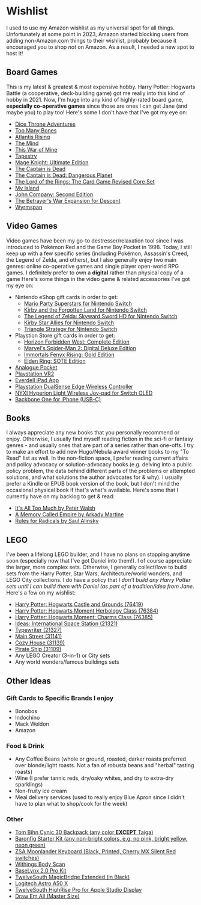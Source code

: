 # Wishlist
I used to use my Amazon wishlist as my universal spot for all things. Unfortunately at some point in 2023, Amazon started blocking users from adding non-Amazon.com things to their wishlist, probably because it encouraged you to shop *not* on Amazon. As a result, I needed a new spot to host it!

## Board Games
This is my latest & greatest & most expensive hobby. Harry Potter: Hogwarts Battle (a cooperative, deck-building game) got me really into this kind of hobby in 2021. Now, I'm huge into any kind of highly-rated board game, **especially co-operative games** since those are ones I can get Jane (and maybe you) to play too! Here's some I don't have that I've got my eye on:
- [Dice Throne Adventures](https://shop.dicethrone.com/products/dice-throne-adventures)
- [Too Many Bones](https://chiptheorygames.com/store/?store-page=Too-Many-Bones-p80199360)
- [Atlantis Rising](https://www.elfcreekgames.com/products/atlantis-rising)
- [The Mind](https://www.amazon.com/Pandasaurus-Games-201809PAN-Mind-Card/dp/B07C4F3KLF?th=1)
- [This War of Mine](https://www.amazon.com/dp/B071ZTQVYV/?coliid=IMD3ITYCDMLU1&colid=1557LK19HNV8Y&psc=1&ref_=list_c_wl_lv_ov_lig_dp_it)
- [Tapestry](https://www.amazon.com/dp/B07XDD71LQ/?coliid=I1Y12A9GCLDTSD&colid=1557LK19HNV8Y&psc=1&ref_=list_c_wl_lv_ov_lig_dp_it)
- [Mage Knight: Ultimate Edition](https://www.amazon.com/dp/B07BSM4SKL/?coliid=I3EJUFUG8BSWA3&colid=1557LK19HNV8Y&ref_=list_c_wl_lv_ov_lig_dp_it&th=1)
- [The Captain is Dead](https://www.alderac.com/the-captain-is-dead/)
- [The Captain is Dead: Dangerous Planet](https://www.amazon.com/dp/B07NNTWKQL/?coliid=I765KC98O2WDO&colid=1557LK19HNV8Y&psc=0&ref_=list_c_wl_lv_ov_lig_dp_it)
- [The Lord of the Rings: The Card Game Revised Core Set](https://store.asmodee.com/products/lotr-lcg-revised-core-set)
- [My Island](https://store.thamesandkosmos.com/products/my-island)
- [John Company: Second Edition](https://wehrlegig.com/products/john-company-second-edition)
- [The Betrayer's War Expansion for Descent](https://www.fantasyflightgames.com/en/products/descent-legends-of-the-dark/products/betrayers-war-expansion/)
- [Wyrmspan](https://www.amazon.com/Stonemaier-Games-Cavernous-Sanctuary-Beautiful/dp/B0CJXNW71N/?tag=polygon05-20)

## Video Games
Video games have been my go-to destresser/relaxation tool since I was introduced to Pokémon Red and the Game Boy Pocket in 1998. Today, I still keep up with a few specific series (including Pokémon, Assassin's Creed, the Legend of Zelda, and others), but I also generally enjoy two main genres:  online co-operative games and single player open-world RPG games. I definitely prefer to own a **digital** rather than physical copy of a game Here's some things in the video game & related accessories I've got my eye on:
- Nintendo eShop gift cards in order to get:
    - [Mario Party Superstars for Nintendo Switch](https://www.amazon.com/dp/B097PZCGMT/?coliid=I143YLK40OB28V&colid=1557LK19HNV8Y&psc=0&ref_=list_c_wl_lv_ov_lig_dp_it)
    - [Kirby and the Forgotten Land for Nintendo Switch](https://www.amazon.com/dp/B09RMMBZBR/?coliid=I1Q1YHTDRK2XBV&colid=1557LK19HNV8Y&psc=0&ref_=list_c_wl_lv_ov_lig_dp_it)
    - [The Legend of Zelda: Skyward Sword HD for Nintendo Switch](https://www.amazon.com/dp/B08X5Z7KYR/?coliid=I2KO9PXMJOTGYQ&colid=1557LK19HNV8Y&psc=0&ref_=list_c_wl_lv_ov_lig_dp_it)
    - [Kirby Star Allies for Nintendo Switch](https://www.amazon.com/dp/B07B3NQJY9/?coliid=I2TKGJ084E5QOO&colid=1557LK19HNV8Y&psc=0&ref_=list_c_wl_lv_ov_lig_dp_it)
    - [Triangle Strategy for Nintendo Switch](https://www.nintendo.com/us/store/products/triangle-strategy-switch/)
- Playstion Store gift cards in order to get:
    - [Horizon Forbidden West: Complete Edition](https://www.playstation.com/en-us/games/horizon-forbidden-west/#buynow)
    - [Marvel's Spider-Man 2: Digital Deluxe Edition](https://www.playstation.com/en-us/games/marvels-spider-man-2/)
    - [Immortals Fenyx Rising: Gold Edition](https://www.playstation.com/en-us/games/immortals-fenyx-rising/)
    - [Elden Ring: SOTE Edition](https://www.playstation.com/en-us/games/elden-ring/)
- [Analogue Pocket](https://www.analogue.co/pocket)
- [Playstation VR2](https://www.amazon.com/dp/B0C1QJ6VHY/?coliid=I3DJQHLXSSG0R1&colid=1557LK19HNV8Y&psc=1&ref_=list_c_wl_lv_ov_lig_dp_it)
- [Everdell iPad App](https://apps.apple.com/us/app/everdell/id1580626436)
- [Playstation DualSense Edge Wireless Controller](https://www.amazon.com/dp/B0BSYFB99D/?coliid=I2TSHNT5GZLKPS&colid=1557LK19HNV8Y&psc=1&ref_=list_c_wl_lv_ov_lig_dp_it)
- [NYXI Hyperion Light Wireless Joy-pad for Switch OLED](https://nyxigame.com/products/nyxi-hyperion-milk-style-meteor-light-wireless-joy-pad-for-switch-switch-oled)
- [Backbone One for iPhone (USB-C)](https://playbackbone.com/products/backbone-one-usb-c/)

## Books
I always appreciate any new books that you personally recommend or enjoy. Otherwise, I usually find myself reading fiction in the sci-fi or fantasy genres - and usually ones that are part of a series rather than one-offs. I try to make an effort to add new Hugo/Nebula award winner books to my "To Read" list as well. In the non-fiction space, I prefer reading current affairs and policy advocacy or solution-advocacy books (e.g. delving into a public policy problem, the data behind different parts of the problems or attempted solutions, and what solutions the author advocates for & why).
I usually prefer a Kindle or EPUB book version of the book, but I don't mind the occasional physical book if that's what's available. Here's some that I currently have on my backlog to get & read:
- [It's All Too Much by Peter Walsh](https://www.amazon.com/dp/B000N2HCP6/?coliid=I2TIZT57VZ47Z7&colid=1557LK19HNV8Y&psc=0&ref_=list_c_wl_lv_ov_lig_dp_it)
- [A Memory Called Empire by Arkady Martine](https://www.amazon.com/dp/B07C7BCB88/?coliid=I2QZ4HB0IIATHV&colid=1557LK19HNV8Y&psc=0&ref_=list_c_wl_lv_ov_lig_dp_it)
- [Rules for Radicals by Saul Alinsky](https://www.amazon.com/Rules-Radicals-Pragmatic-Primer-Realistic-ebook/dp/B003T0G9GM/ref=tmm_kin_swatch_0?_encoding=UTF8&qid=&sr=)

## LEGO
I've been a lifelong LEGO builder, and I have no plans on stopping anytime soon (especially now that I've got Daniel into them!). I of course appreciate the larger, more complex sets. Otherwise, I generally collect/love to build sets from the Harry Potter, Star Wars, Architecture/world wonders, and LEGO City collections. I do have a policy that I *don't build any Harry Potter sets until I can build them with Daniel (as part of a tradition/idea from Jane*. Here's a few on my wishlist:
- [Harry Potter: Hogwarts Castle and Grounds (76419)](https://www.amazon.com/dp/B0BXQ6NRRN/?coliid=I3IGEE747O5LS4&colid=1557LK19HNV8Y&psc=1&ref_=list_c_wl_lv_ov_lig_dp_it)
- [Harry Potter: Hogwarts Moment Herbology Class (76384)](https://www.amazon.com/dp/B09Q19LYLY/?coliid=I3JJ726679XJM6&colid=1557LK19HNV8Y&psc=1&ref_=list_c_wl_lv_ov_lig_dp_it)
- [Harry Potter: Hogwarts Moment: Charms Class (76385)](https://www.amazon.com/dp/B08HVZVWZT/?coliid=I1IV40K3NMF4YV&colid=1557LK19HNV8Y&psc=1&ref_=list_c_wl_lv_ov_lig_dp_it)
- [Ideas: International Space Station (21321)](https://www.amazon.com/dp/B083JWZNW7/?coliid=I3WEFE3MN0QER&colid=1557LK19HNV8Y&psc=1&ref_=list_c_wl_lv_ov_lig_dp_it)
- [Typewriter (21327)](https://www.lego.com/en-us/product/typewriter-21327)
- [Main Street (31141)](https://www.lego.com/en-us/product/main-street-31141)
- [Cozy House (31139)](https://www.lego.com/en-us/product/cozy-house-31139)
- [Pirate Ship (31109)](https://www.lego.com/en-us/product/pirate-ship-31109)
- Any LEGO Creator (3-in-1) or City sets
- Any world wonders/famous buildings sets

## Other Ideas
### Gift Cards to Specific Brands I enjoy
- Bonobos
- Indochino
- Mack Weldon
- Amazon

### Food & Drink
- Any Coffee Beans (whole or ground, roasted, darker roasts preferred over blonde/light roasts. Not a fan of robusta beans and "herbal" tasting roasts)
- Wine (I prefer tannic reds, dry/oaky whites, and dry to extra-dry sparklings)
- Non-fruity ice cream
- Meal delivery services (used to really enjoy Blue Apron since I didn't have to plan what to shop/cook for the week)

### Other
- [Tom Bihn Cynic 30 Backpack (any color **EXCEPT** Taiga)](https://www.tombihn.com/products/synik-30)
- [Baronfig Starter Kit (any non-bright colors, e.g. no pink, bright yellow, neon green)](https://baronfig.com/products/starter-kit?variant=40077999407187)
- [ZSA Moonlander Keyboard (Black, Printed, Cherry MX Silent Red switches)](https://www.zsa.io/moonlander/buy)
- [Withings Body Scan](https://www.withings.com/us/en/body-scan)
- [BaseLynx 2.0 Pro Kit](https://www.apple.com/shop/product/HQ6C2LL/A/scosche-baselynx-20-pro-kit?fnode=e88c24603fd031ade8f75796abca5e0b53dc937eda228efc5223a88fc57a3785cbf134da2efbaa0fc65b5a25beec5e8849125656f39277b371978a5257750218d58cdbf14ae1caf75c86029a243eab2b9349522965aaf5777fcedb31b618b27e)
- [TwelveSouth MagicBridge Extended (in Black)](https://www.twelvesouth.com/products/magicbridge)
- [Logitech Astro A50 X](https://www.logitechg.com/pl-pl/products/gaming-audio/a50-x-astro-wireless-headset.939-002128.html?utm_medium=email&utm_campaign=ecom_GLBL_GARogueOneEmail_NON_GL-GL&utm_source=acsemail&bxid=b0f2c860-027c-44af-a673-3ea83d8acea6&deliveryName=DM306421)
- [TwelveSouth HighRise Pro for Apple Studio Display](https://www.amazon.com/Twelve-South-MacBooks-Ergonomic-Height-Adjustable/dp/B0C91LSCDL?th=1)
- [Draw Em All (Master Size)](https://ccayco.storenvy.com/products/18420937-draw-em-all-art-print)
